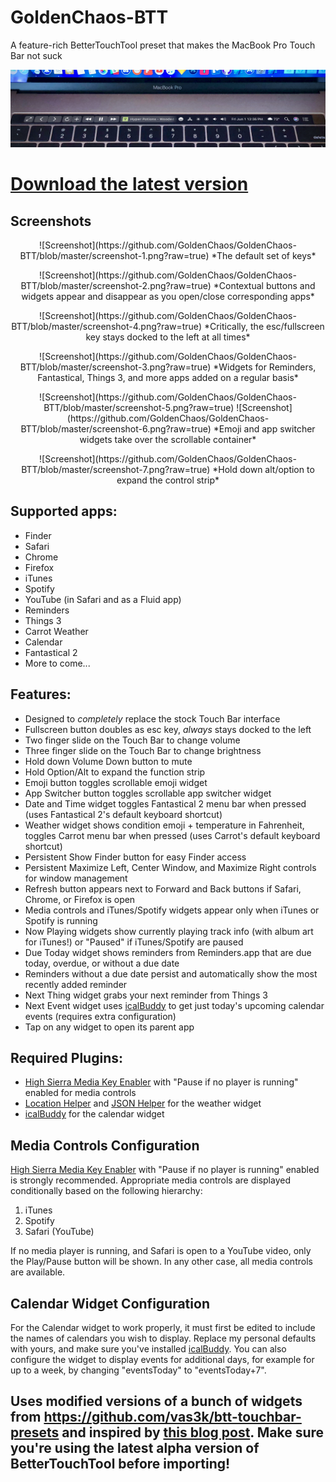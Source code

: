 # GoldenChaos-BTT
A feature-rich BetterTouchTool preset that makes the MacBook Pro Touch Bar not suck

![Photo](https://github.com/GoldenChaos/GoldenChaos-BTT/blob/master/cool-photo.jpg?raw=true)

# [Download the latest version](https://github.com/GoldenChaos/GoldenChaos-BTT/raw/master/goldenchaos-btt.bttpresetcompressed)

## Screenshots
<p align="center">![Screenshot](https://github.com/GoldenChaos/GoldenChaos-BTT/blob/master/screenshot-1.png?raw=true)
*The default set of keys*</p>

<p align="center">![Screenshot](https://github.com/GoldenChaos/GoldenChaos-BTT/blob/master/screenshot-2.png?raw=true)
*Contextual buttons and widgets appear and disappear as you open/close corresponding apps*</p>

<p align="center">![Screenshot](https://github.com/GoldenChaos/GoldenChaos-BTT/blob/master/screenshot-4.png?raw=true)
*Critically, the esc/fullscreen key stays docked to the left at all times*</p>

<p align="center">![Screenshot](https://github.com/GoldenChaos/GoldenChaos-BTT/blob/master/screenshot-3.png?raw=true)
*Widgets for Reminders, Fantastical, Things 3, and more apps added on a regular basis*</p>

<p align="center">![Screenshot](https://github.com/GoldenChaos/GoldenChaos-BTT/blob/master/screenshot-5.png?raw=true)
![Screenshot](https://github.com/GoldenChaos/GoldenChaos-BTT/blob/master/screenshot-6.png?raw=true)
*Emoji and app switcher widgets take over the scrollable container*</p>

<p align="center">![Screenshot](https://github.com/GoldenChaos/GoldenChaos-BTT/blob/master/screenshot-7.png?raw=true)
*Hold down alt/option to expand the control strip*</p>

## Supported apps:

- Finder
- Safari
- Chrome
- Firefox
- iTunes
- Spotify
- YouTube (in Safari and as a Fluid app)
- Reminders
- Things 3
- Carrot Weather
- Calendar
- Fantastical 2
- More to come...

## Features:

- Designed to *completely* replace the stock Touch Bar interface
- Fullscreen button doubles as esc key, *always* stays docked to the left
- Two finger slide on the Touch Bar to change volume
- Three finger slide on the Touch Bar to change brightness
- Hold down Volume Down button to mute
- Hold Option/Alt to expand the function strip
- Emoji button toggles scrollable emoji widget
- App Switcher button toggles scrollable app switcher widget
- Date and Time widget toggles Fantastical 2 menu bar when pressed (uses Fantastical 2's default keyboard shortcut)
- Weather widget shows condition emoji + temperature in Fahrenheit, toggles Carrot menu bar when pressed (uses Carrot's default keyboard shortcut)
- Persistent Show Finder button for easy Finder access
- Persistent Maximize Left, Center Window, and Maximize Right controls for window management
- Refresh button appears next to Forward and Back buttons if Safari, Chrome, or Firefox is open
- Media controls and iTunes/Spotify widgets appear only when iTunes or Spotify is running
- Now Playing widgets show currently playing track info (with album art for iTunes!) or "Paused" if iTunes/Spotify are paused
- Due Today widget shows reminders from Reminders.app that are due today, overdue, or without a due date
- Reminders without a due date persist and automatically show the most recently added reminder
- Next Thing widget grabs your next reminder from Things 3
- Next Event widget uses [icalBuddy](http://hasseg.org/icalBuddy/) to get just today's upcoming calendar events (requires extra configuration)
- Tap on any widget to open its parent app

## Required Plugins:

- [High Sierra Media Key Enabler](http://milgra.com/high-sierra-media-key-enabler.html) with "Pause if no player is running" enabled for media controls
- [Location Helper](http://www.mousedown.net/mouseware/LocationHelper.html) and [JSON Helper](http://www.mousedown.net/mouseware/JSONHelper.html) for the weather widget
- [icalBuddy](http://hasseg.org/icalBuddy/) for the calendar widget

## Media Controls Configuration

[High Sierra Media Key Enabler](http://milgra.com/high-sierra-media-key-enabler.html) with "Pause if no player is running" enabled is strongly recommended. Appropriate media controls are displayed conditionally based on the following hierarchy:

1. iTunes
2. Spotify
3. Safari (YouTube)

If no media player is running, and Safari is open to a YouTube video, only the Play/Pause button will be shown. In any other case, all media controls are available.

## Calendar Widget Configuration

For the Calendar widget to work properly, it must first be edited to include the names of calendars you wish to display. Replace my personal defaults with yours, and make sure you've installed [icalBuddy](http://hasseg.org/icalBuddy/). You can also configure the widget to display events for additional days, for example for up to a week, by changing "eventsToday" to "eventsToday+7".

## Uses modified versions of a bunch of widgets from https://github.com/vas3k/btt-touchbar-presets and inspired by [this blog post](http://vas3k.com/blog/touchbar/). Make sure you're using the latest alpha version of BetterTouchTool before importing!
